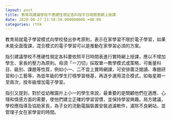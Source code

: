 ```yaml
---
layout: post
title: 教育局建議學校不應硬性規定各科按平日時間表網上授課
date: 2020-08-27 23:58:50.000000000 +08:00
categories: rthk
---
```


教育局就電子學習模式向學校發出參考原則，表示在家學習不限於電子學習，如果未能全面復課，混合模式的電子學習可以是推動在家學習必須的方案。

指引建議學校不應硬性規定各科要依照平日時間表進行實時網上授課，應以不增加學生、家長的壓力為原則。毋須「一刀切」採取單一教學模式或策略，可衡量科目、級別、課題等性質，例如小一、二不宜上實時網課，可安排廣泛閱讀、專題研習和小工藝等，為低年級的學生打穩學習根基，再逐步運用混合模式，如每星期一至兩次，按年級增加電子學習。 

指引又提到，對於從幼稚園升上小一的學生來說，最重要的是關顧他們在適應、心理和情感方面的需要，使他們建立正確的學習習慣，並保持學習興趣。局方建議，學校應指導及協助家長，為子女的流動電腦裝置安裝過濾軟件，濾除不良網站，並管理子女在家學習的時間。
